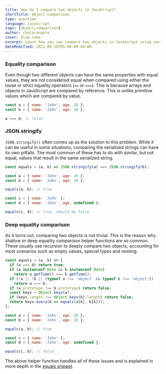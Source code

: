 ```yaml
---
title: How do I compare two objects in JavaScript?
shortTitle: Object comparison
type: question
language: javascript
tags: [object,comparison]
author: chalarangelo
cover: blue-lake
excerpt: Learn how you can compare two objects in JavaScript using various different techniques.
dateModified: 2021-09-26T05:00:00-04:00
---
```


### Equality comparison

Even though two different objects can have the same properties with equal values, they are not considered equal when compared using either the loose or strict equality operators (`==` or `===`). This is because arrays and objects in JavaScript are compared by reference. This is unlike primitive values which are compared by value.

```js
const a = { name: 'John', age: 26 };
const b = { name: 'John', age: 26 };

a === b; // false
```

### JSON.stringify

`JSON.stringify()` often comes up as the solution to this problem. While it can be useful in some situations, comparing the serialized strings can have its own pitfalls. The most common of these has to do with similar, but not equal, values that result in the same serialized string.

```js
const equals = (a, b) => JSON.stringify(a) === JSON.stringify(b);

const a = { name: 'John', age: 26 };
const b = { name: 'John', age: 26 };

equals(a, b); // true

const c = { name: 'John' };
const d = { name: 'John', age: undefined };

equals(c, d); // true, should be false
```

### Deep equality comparison

As it turns out, comparing two objects is not trivial. This is the reason why shallow or deep equality comparison helper functions are so common. These usually use recursion to deeply compare two objects, accounting for most scenarios such as empty values, special types and nesting.

```js
const equals = (a, b) => {
  if (a === b) return true;
  if (a instanceof Date && b instanceof Date)
    return a.getTime() === b.getTime();
  if (!a || !b || (typeof a !== 'object' && typeof b !== 'object'))
    return a === b;
  if (a.prototype !== b.prototype) return false;
  const keys = Object.keys(a);
  if (keys.length !== Object.keys(b).length) return false;
  return keys.every(k => equals(a[k], b[k]));
};

const a = { name: 'John', age: 26 };
const b = { name: 'John', age: 26 };

equals(a, b); // true

const c = { name: 'John' };
const d = { name: 'John', age: undefined };

equals(c, d); // false
```

The above helper function handles all of these issues and is explained in more depth in the [equals snippet](/js/s/equals).
